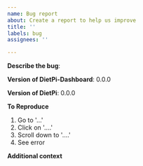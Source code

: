 ```yaml
---
name: Bug report
about: Create a report to help us improve
title: ''
labels: bug
assignees: ''

---
```


**Describe the bug**:
<!-- A clear and concise description of what the bug is. -->

**Version of DietPi-Dashboard**: 0.0.0

**Version of DietPi**: 0.0.0

**To Reproduce**
<!-- Steps to reproduce the behavior -->
1. Go to '...'
2. Click on '....'
3. Scroll down to '....'
4. See error

**Additional context**
<!-- Add any other context about the problem here. -->
